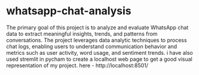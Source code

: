 # whatsapp-chat-analysis
The primary goal of this project is to analyze and evaluate WhatsApp chat data to extract meaningful insights, trends, and patterns from conversations. The project leverages data analytic techniques to process chat logs, enabling users to understand communication behavior and metrics such as user activity, word usage, and sentiment trends.
i have also used stremlit in pycham to create a localhost web page to get a good visual representation of my project.
here - http://localhost:8501/
